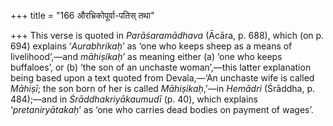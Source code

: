 +++
title = "166 औरभ्रिकोपूर्वा-पतिस् तथा"

+++
This verse is quoted in *Parāśaramādhava* (Ācāra, p. 688), which (on p.
694) explains ‘*Aurabhrikaḥ*’ as ‘one who keeps sheep as a means of
livelihood’,—and *māhiṣikaḥ*’ as meaning either (a) ‘one who keeps
buffaloes’, or (b) ‘the son of an unchaste woman’,—this latter
explanation being based upon a text quoted from Devala,—‘An unchaste
wife is called *Māhiṣī*; the son born of her is called *Māhiṣikaḥ*,’—in
*Hemādri* (Śrāddha, p. 484);—and in *Śrāddhakriyākaumudī* (p. 40), which
explains ‘*pretaniryātakaḥ*’ as ‘one who carries dead bodies on payment
of wages’.


